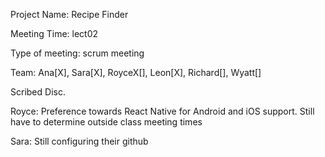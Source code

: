 Project Name: Recipe Finder

Meeting Time: lect02

Type of meeting: scrum meeting

Team: Ana[X], Sara[X], RoyceX[], Leon[X], Richard[], Wyatt[]

Scribed Disc.

Royce: Preference towards React Native for Android and iOS support.
Still have to determine outside class meeting times

Sara: Still configuring their github





